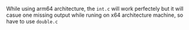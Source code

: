 While using arm64 architecture, the `int.c` will work perfectely but it will casue one missing
output while runing on x64 architecture machine, so have to use `double.c`
